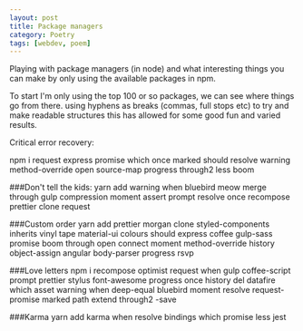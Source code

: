 ```yaml
---
layout: post
title: Package managers
category: Poetry
tags: [webdev, poem]
---
```

Playing with package managers (in node) and what interesting things you can make by only using the available packages in npm.

To start I'm only using the top 100 or so packages, we can see where things go from there. using hyphens as breaks (commas, full stops etc) to try and make readable structures this has allowed for some good fun and varied results.

<!-- more -->

Critical error recovery:

npm i request express promise which once marked should resolve warning method-override open source-map progress through2 less boom

###Don't tell the kids:
yarn add warning when bluebird meow merge through gulp compression moment assert prompt resolve once recompose prettier clone request

###Custom order
yarn add prettier morgan clone styled-components inherits vinyl tape material-ui colours should express coffee gulp-sass promise boom through open connect moment method-override history object-assign angular body-parser progress rsvp

###Love letters
npm i recompose optimist request when gulp coffee-script prompt prettier stylus font-awesome progress once history del datafire which asset warning when deep-equal bluebird moment resolve request-promise marked path extend through2 -save

###Karma
yarn add karma when resolve bindings which promise less jest